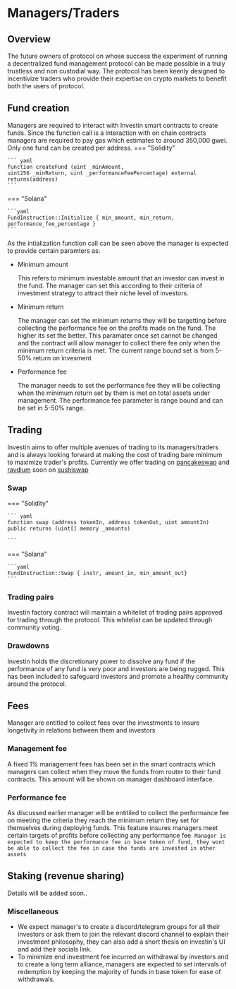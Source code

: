 # Managers/Traders

## Overview
The future owners of protocol on whose success the experiment of running a decentralized fund management protocol can be made possible in a truly trustless and non custodial way. The protocol has been keenly designed to incentivize traders who provide their expertise on crypto markets to benefit both the users of protocol.



## Fund creation

Managers are required to interact with Investin smart contracts to create funds. Since the function call is a interaction with on chain contracts managers are required to pay gas which estimates to around 350,000 gwei. Only one fund can be created per address.
=== "Solidity"
    
    ``` yaml
    function createFund (uint _minAmount, 
    uint256 _minReturn, uint _performanceFeePercentage) external returns(address)
    ```

=== "Solana"
    
    ```yaml
    FundInstruction::Initialize { min_amount, min_return, performance_fee_percentage }
    ```

As the intialization function call can be seen above the manager is expected to provide certain paramters as:


* Minimum amount

    This refers to minimum investable amount that an investor can invest in the fund. The manager can set this according to their criteria of investment strategy to attract their niche level of investors.

* Minimum return

    The manager can set the minimum returns they will be targetting before collecting the performance fee on the profits made on the fund. The higher its set the better. This paramater once set cannot be changed and the contract will allow manager to collect there fee only when the minimum return criteria is met. The current range bound set is from 5-50% return on invesment

* Performance fee

    The manager needs to set the performance fee they will be collecting when the minimum return set by them is met on total assets under management. The performance fee parameter is range bound and can be set in 5-50% range.








## Trading

Investin aims to offer multiple avenues of trading to its managers/traders and is always looking forward at making the cost of trading bare minimum to maximize trader's profits. Currently we offer trading on [pancakeswap][1] and [raydium][2] soon on [sushiswap][3]

[1]: https://exchange.pancakeswap.finance/#/swap
[2]: hhttps://raydium.io/swap/
[3]: https://app.sushi.com/swap

### Swap 

=== "Solidity"
    
    ``` yaml
    function swap (address tokenIn, address tokenOut, uint amountIn) 
    public returns (uint[] memory _amounts)

    ```

=== "Solana"
    
    ```yaml
    FundInstruction::Swap { instr, amount_in, min_amount_out}
    ```
 
    

### Trading pairs

Investin factory contract will maintain a whitelist of trading pairs approved for trading through the protocol. This whitelist can be updated through community voting.


### Drawdowns

Investin holds the discretionary power to dissolve any fund if the performance of any fund is very poor and investors are being rugged. This has been included to safeguard investors and promote a healthy community around the protocol.



## Fees

Manager are entitled to collect fees over the investments to insure longetivity in relations between them and investors

### Management fee

A fixed 1% management fees has been set in the smart contracts which managers can collect when they move the funds from router to their fund contracts. This amount will be shown on manager dashboard interface. 

<!-- ### Swap fee

The contract will keep a count of swaps done by the manager and if the fund's performance is above the minimum return set during fund creation they will be allowed to collect the fee they spent on swapping. `Manager is expected to keep the swap fee in base token of the fund, they won't be able to collect the fee in case the funds are invested in other assets` -->

### Performance fee

As discussed earlier manager will be entitiled to collect the performance fee on meeting the criteria they reach the minimum return they set for themselves during deploying funds. This feature insures managers meet certain targets of profits before collecting any performance fee. `Manager is expected to keep the performance fee in base token of fund, they wont be able to collect the fee in case the funds are invested in other assets`


## Staking (revenue sharing)

Details will be added soon..


### Miscellaneous

* We expect manager's to create a discord/telegram groups for all their investors or ask them to join the relevant discord channel to explain their investment philosophy, they can also add a short thesis on investin's UI and add their socials link. 
* To minimize end investment fee incurred on withdrawal by investors and to create a long term alliance, managers are expected to set intervals of redemption by keeping the majority of funds in base token for ease of withdrawals. 

